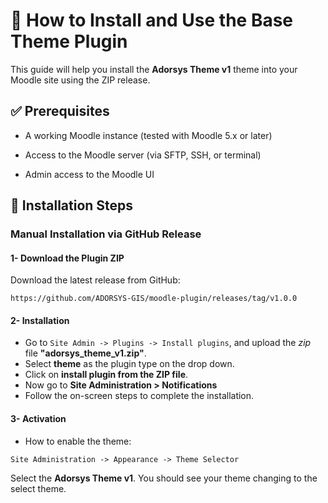 # 📘 How to Install and Use the Base Theme Plugin

This guide will help you install the **Adorsys Theme v1** theme into your Moodle site using the ZIP release.

## ✅ Prerequisites

- A working Moodle instance (tested with Moodle 5.x or later)

- Access to the Moodle server (via SFTP, SSH, or terminal)

- Admin access to the Moodle UI

## 🧩 Installation Steps
###  Manual Installation via GitHub Release

#### 1- Download the Plugin ZIP

Download the latest release from GitHub:

```
https://github.com/ADORSYS-GIS/moodle-plugin/releases/tag/v1.0.0
```
#### 2- Installation

- Go to `Site Admin -> Plugins -> Install plugins`, and upload the *zip* file **"adorsys_theme_v1.zip"**.
- Select **theme** as the plugin type on the drop down.
- Click on **install plugin from the ZIP file**.
- Now go to **Site Administration > Notifications** 
- Follow the on-screen steps to complete the installation.

#### 3- Activation
- How to enable the theme:
```
Site Administration -> Appearance -> Theme Selector
```
Select the **Adorsys Theme v1**. You should see your theme changing to the select theme.


